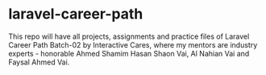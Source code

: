 # laravel-career-path 

This repo will have all projects, assignments and practice files of Laravel Career Path Batch-02 by Interactive Cares, where my mentors are industry experts - honorable Ahmed Shamim Hasan Shaon Vai, Al Nahian Vai and Faysal Ahmed Vai.
